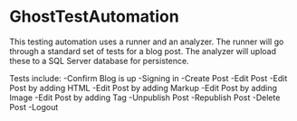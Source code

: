 # GhostTestAutomation


This testing automation uses a runner and an analyzer. The runner will go through a standard set of tests for a blog post. The analyzer will upload these to a SQL Server database for persistence. 

Tests include:
-Confirm Blog is up
-Signing in
-Create Post
-Edit Post
-Edit Post by adding HTML
-Edit Post by adding Markup
-Edit Post by adding Image
-Edit Post by adding Tag
-Unpublish Post
-Republish Post
-Delete Post
-Logout 
		
